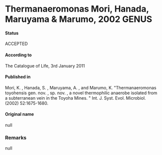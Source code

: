 Thermanaeromonas Mori, Hanada, Maruyama & Marumo, 2002 GENUS
=======

#### Status
ACCEPTED

#### According to
The Catalogue of Life, 3rd January 2011

#### Published in
Mori, K. , Hanada, S. , Maruyama, A. , and Marumo, K. "Thermanaeromonas toyohensis gen. nov. , sp. nov. , a novel thermophilic anaerobe isolated from a subterranean vein in the Toyoha Mines. " Int. J. Syst. Evol. Microbiol. (2002) 52:1675-1680.

#### Original name
null

### Remarks
null
